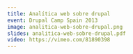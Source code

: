 ```yaml
---
title: Analítica web sobre drupal
event: Drupal Camp Spain 2013
image: analitica-web-sobre-drupal.png
slides: analitica-web-sobre-drupal.pdf
video: https://vimeo.com/81890398
---
```

